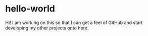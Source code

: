 # hello-world

Hi! I am working on this so that I can get a feel of GitHub and start developing my other projects onto here.
